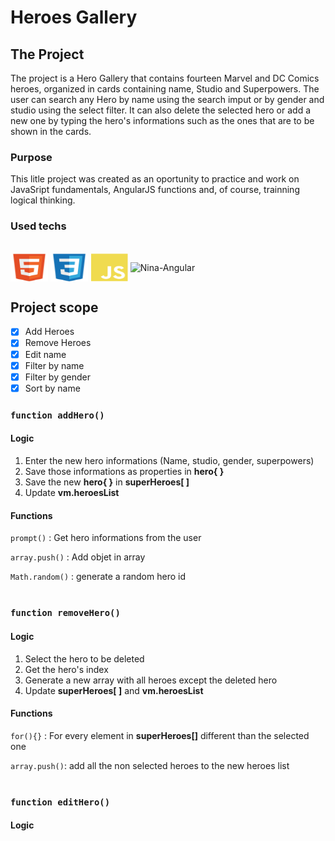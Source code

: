 # Heroes Gallery

## The Project
The project is a Hero Gallery that contains fourteen Marvel and DC Comics heroes, organized in cards containing name, Studio and Superpowers.
The user can search any Hero by name using the search imput or by gender and studio using the select filter. It can also delete the selected hero or add a new one by typing the hero's informations such as the ones that are to be shown in the cards.

### Purpose
This litle project was created as an oportunity to practice and work on JavaSript fundamentals, AngularJS functions and, of course, trainning logical thinking.

### Used techs
<div style="display: inline_block"><br>
  <img align="center" alt="Nina-HTML" height="45" width="60" src="https://raw.githubusercontent.com/devicons/devicon/master/icons/html5/html5-original.svg">
  <img align="center" alt="Nina-CSS" height="45" width="60" src="https://raw.githubusercontent.com/devicons/devicon/master/icons/css3/css3-original.svg">
  <img align="center" alt="Nina-Js" height="45" width="60" src="https://raw.githubusercontent.com/devicons/devicon/master/icons/javascript/javascript-plain.svg">	 
  <img align="center" alt="Nina-Angular" height="45" width="60" src="https://cdn.jsdelivr.net/gh/devicons/devicon@latest/icons/angularjs/angularjs-original.svg">    
</div>

## Project scope
- [x] Add Heroes
- [x] Remove Heroes
- [x] Edit name
- [x] Filter by name
- [x] Filter by gender
- [x] Sort by name

### `function addHero()`
#### Logic
1. Enter the new hero informations (Name, studio, gender, superpowers)
2. Save those informations as properties in **hero{ }**
3. Save the new **hero{ }** in **superHeroes[ ]**
4. Update **vm.heroesList**

#### Functions
`prompt()` : Get hero informations from the user

`array.push()` : Add objet in array

`Math.random()` : generate a random hero id

#

### `function removeHero()`
#### Logic
1. Select the hero to be deleted
2. Get the hero's index
3. Generate a new array with all heroes except the deleted hero
4. Update **superHeroes[ ]** and **vm.heroesList**

#### Functions
`for(){}` : For every element in **superHeroes[]** different than the selected one

`array.push()`: add all the non selected heroes to the new heroes list

#

### `function editHero()`
#### Logic

